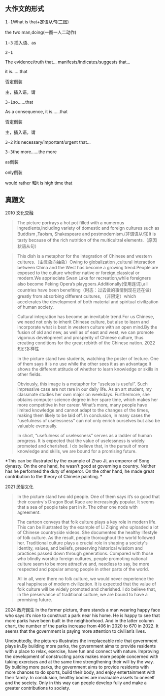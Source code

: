## 大作文的形式

 <kbd>1-1</kbd>What is that+定语从句(二图)
 
 the two man,doing(一图一人二动作)

  <kbd>1-3</kbd> 插入语、as
 
<kbd>2-1</kbd> 


The evidence/truth that... manifests/indicates/suggests that...

it is……that

否定倒装

主，插入语，谓

<kbd>3-1</kbd>so……that

As a consequence, it is……that

否定倒装

主，插入语，谓

<kbd>3-2</kbd>
itis necessary/important/urgent that...

<kbd>3-3</kbd>the more……the more

as倒装

only倒装

would rather 和it is high time that


## 真题文
2010 文化交融
> The picture portrays a hot pot filled with a numerous ingredients,including variety of domestic and foreign cultures such as Buddism ,Taoism, Shakespeare and postmodernism.(非谓语从句)It is tasty because of the rich nutrition of the multicultral elements.（原因状语从句）

> This dish is a metaphor for the integration of Chinese and western cultures.（由具象向抽象）Owing to globalization ,cultural interaction between China and the West has become a growing trend.People are exposed to the culture whether native or foreign,classical or modern.We apprieciate Swan Lake for recreation,while foreigners also become Peking Opera’s playgoers.Additionally(使用连词),all countries have been benefiting（时态：过去做的事情到现在还在做） greatly from absorbing different cultures, （非限定）which accelerates the development of both material and spiritual civilization of human society.

> Cultural integration has become an inevitable trend.For us Chinese, we need not only to inherit Chinese culture, but also to learn and incorporate what is best in western culture with an open mind.By the fusion of old and new, as well as of east and west, we can promote vigorous development and prosperity of Chinese culture, thus creating conditions for the great rebirth of the Chinese nation.
 2022 知识多样性
> 
> In the picture stand two students, watching the poster of lecture. One of them says it is no use while the other sees it as an advantage.It shows the different attitude of whether to learn knowledge or skills in other fields.
>
> Obviously, this image is a metaphor for “useless is useful”. Such impressive case are not rare in our daily life. As an art student, my classmate studies her own major on weekdays. Furthermore, she obtains computer science degree in her spare time, which makes her more competitive in her career. What’s more, many people have limited knowledge and cannot adapt to the changes of the times, making them likely to be laid off. In conclusion, in many cases the “usefulness of uselessness” can not only enrich ourselves but also be valuable eventually.
>
> In short, “usefulness of uselessness” serves as a ladder of human progress. It is expected that the value of uselessness is widely promoted and cherished. I do believe that, in the pursuit of more knowledge and skills, we are bound for a promising future.
>
*This can be illustrated by the example of Zhao Ji, an emperor of Song dynasty. On the one hand, he wasn’t good at governing a country. Neither has he performed the duty of emperor. On the other hand, he made great contribution to the theory of Chinese painting. *

2021 民俗文化
>
> In the picture stand two old people. One of them says it’s so good that their country's Dragon Boat Race are increasingly popular. lt seems that a sea of people take part in it. The other one nods with agreement.
>
> The cartoon conveys that folk culture plays a key role in modern life. This can be illustrated by the example of Li Ziqing who uploaded a lot of Chinese countryside videos. She documented the healthy lifestyle of folk culture. As the result, people thoroughout the world followed her. Traditional culture plays a crucial role in shaping a society's identity, values, and beliefs, preserving historical wisdom and practices passed down through generations. Compared with those who blindly worship foreign cultures, people promoting national culture seem to be more attractive and, needless to say, be more respected and popular among people in other parts of the world.
>
> All in all, were there no folk culture, we would never experience the real happiness of modern civilization. It is expected that the value of folk culture will be widely promoted and cherished. I do believe that, in the preservance of traditional culture, we are bound to have a promising future.

2024 政府民生
In the former picture, there stands a man wearing happy face who says it’s nice to construct a park near his home. He is happy to see that more parks have been built in the neighborhood. And in the latter column chart, the number of the parks increase from 406 in 2020 to 670 in 2022.  It seems that the government is paying more attention to civilian’s lives.

Undoubtedly, the pictures illustrates the irreplaceable role that government plays in.By building more parks, the government aims to provide residents with a place to relax, exercise, have fun and connect with nature. Improving the  development of constructing parks makes more people concerned with taking exercises and at the same time strengthening their will by the way. By building more parks, the government aims to provide residents with more chances to do sports, build their body, and enjoy entertainment with their family.
 In conclusion, healthy bodies are invaluable assets to oneself and the society. Only in this way can people develop fully and make a greater contributions to society.
